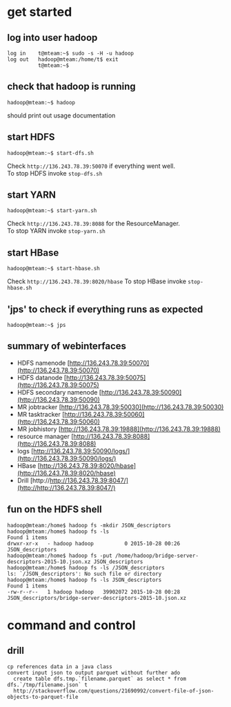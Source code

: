 # get started

## log into user hadoop
	
	log in    t@mteam:~$ sudo -s -H -u hadoop
	log out   hadoop@mteam:/home/t$ exit
	          t@mteam:~$ 


## check that hadoop is running
	hadoop@mteam:~$ hadoop
should print out usage documentation


## start HDFS
	hadoop@mteam:~$ start-dfs.sh
Check `http://136.243.78.39:50070` if everything went well.   
To stop HDFS invoke `stop-dfs.sh`

## start YARN
	hadoop@mteam:~$ start-yarn.sh
Check `http://136.243.78.39:8088` for the ResourceManager.   
To stop YARN invoke `stop-yarn.sh`

## start HBase
	hadoop@mteam:~$ start-hbase.sh 
Check `http://136.243.78.39:8020/hbase` 
To stop HBase invoke `stop-hbase.sh`

## 'jps' to check if everything runs as expected
	hadoop@mteam:~$ jps
 

## summary of webinterfaces

- HDFS namenode [http://136.243.78.39:50070](http://136.243.78.39:50070)   
- HDFS datanode [http://136.243.78.39:50075](http://136.243.78.39:50075) 
- HDFS secondary namenode [http://136.243.78.39:50090](http://136.243.78.39:50090) 
- MR jobtracker [http://136.243.78.39:50030](http://136.243.78.39:50030) 
- MR tasktracker [http://136.243.78.39:50060](http://136.243.78.39:50060) 
- MR jobhistory [http://136.243.78.39:19888](http://136.243.78.39:19888) 
- resource manager [http://136.243.78.39:8088](http://136.243.78.39:8088)    
- logs [http://136.243.78.39:50090/logs/](http://136.243.78.39:50090/logs/)  
- HBase [http://136.243.78.39:8020/hbase](http://136.243.78.39:8020/hbase)
- Drill [http://http://136.243.78.39:8047/](http://http://136.243.78.39:8047/)

## fun on the HDFS shell

    hadoop@mteam:/home$ hadoop fs -mkdir JSON_descriptors
    hadoop@mteam:/home$ hadoop fs -ls
    Found 1 items
    drwxr-xr-x   - hadoop hadoop          0 2015-10-28 00:26 JSON_descriptors
    hadoop@mteam:/home$ hadoop fs -put /home/hadoop/bridge-server-descriptors-2015-10.json.xz JSON_descriptors
    hadoop@mteam:/home$ hadoop fs -ls /JSON_descriptors
    ls: `/JSON_descriptors': No such file or directory
    hadoop@mteam:/home$ hadoop fs -ls JSON_descriptors
    Found 1 items
    -rw-r--r--   1 hadoop hadoop   39902072 2015-10-28 00:28 JSON_descriptors/bridge-server-descriptors-2015-10.json.xz
  
# command and control

## drill

    cp references data in a java class
    convert input json to output parquet without further ado
      create table dfs.tmp.`filename.parquet` as select * from dfs.`/tmp/filename.json` t
      http://stackoverflow.com/questions/21690992/convert-file-of-json-objects-to-parquet-file